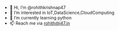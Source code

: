 - 👋 Hi, I’m @rohithkrishnap47
- 👀 I’m interested in IoT,DataScience,CloudComputing
- 🌱 I’m currently learning python
- 📫 Reach me via rohith@i47.in
